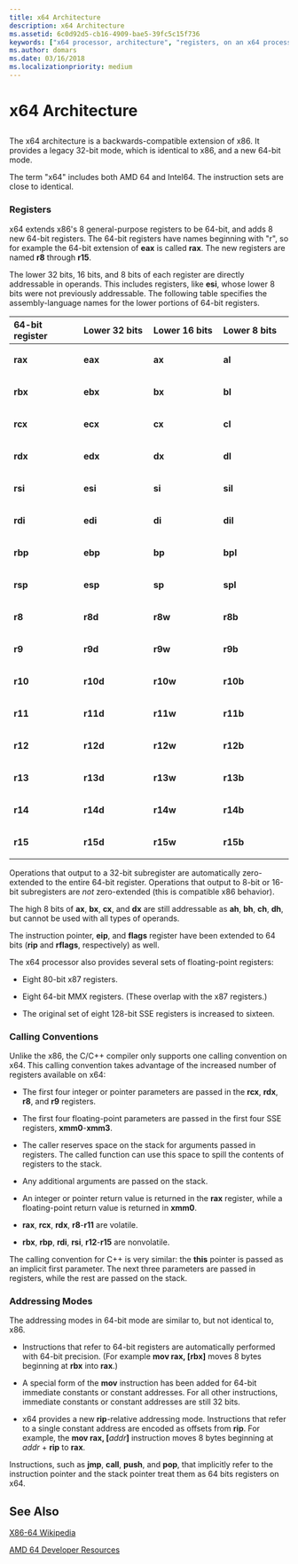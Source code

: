 ```yaml
---
title: x64 Architecture
description: x64 Architecture
ms.assetid: 6c0d92d5-cb16-4909-bae5-39fc5c15f736
keywords: ["x64 processor, architecture", "registers, on an x64 processor", "x64 processor, registers"]
ms.author: domars
ms.date: 03/16/2018
ms.localizationpriority: medium
---
```


# x64 Architecture


## <span id="ddk_x64_architecture_dbg"></span><span id="DDK_X64_ARCHITECTURE_DBG"></span>


The x64 architecture is a backwards-compatible extension of x86. It provides a legacy 32-bit mode, which is identical to x86, and a new 64-bit mode.

The term "x64" includes both AMD 64 and Intel64. The instruction sets are close to identical.

### <span id="Registers"></span><span id="registers"></span><span id="REGISTERS"></span>Registers

x64 extends x86's 8 general-purpose registers to be 64-bit, and adds 8 new 64-bit registers. The 64-bit registers have names beginning with "r", so for example the 64-bit extension of **eax** is called **rax**. The new registers are named **r8** through **r15**.

The lower 32 bits, 16 bits, and 8 bits of each register are directly addressable in operands. This includes registers, like **esi**, whose lower 8 bits were not previously addressable. The following table specifies the assembly-language names for the lower portions of 64-bit registers.

<table>
<colgroup>
<col width="25%" />
<col width="25%" />
<col width="25%" />
<col width="25%" />
</colgroup>
<thead>
<tr class="header">
<th align="left">64-bit register</th>
<th align="left">Lower 32 bits</th>
<th align="left">Lower 16 bits</th>
<th align="left">Lower 8 bits</th>
</tr>
</thead>
<tbody>
<tr class="odd">
<td align="left"><p><strong>rax</strong></p></td>
<td align="left"><p><strong>eax</strong></p></td>
<td align="left"><p><strong>ax</strong></p></td>
<td align="left"><p><strong>al</strong></p></td>
</tr>
<tr class="even">
<td align="left"><p><strong>rbx</strong></p></td>
<td align="left"><p><strong>ebx</strong></p></td>
<td align="left"><p><strong>bx</strong></p></td>
<td align="left"><p><strong>bl</strong></p></td>
</tr>
<tr class="odd">
<td align="left"><p><strong>rcx</strong></p></td>
<td align="left"><p><strong>ecx</strong></p></td>
<td align="left"><p><strong>cx</strong></p></td>
<td align="left"><p><strong>cl</strong></p></td>
</tr>
<tr class="even">
<td align="left"><p><strong>rdx</strong></p></td>
<td align="left"><p><strong>edx</strong></p></td>
<td align="left"><p><strong>dx</strong></p></td>
<td align="left"><p><strong>dl</strong></p></td>
</tr>
<tr class="odd">
<td align="left"><p><strong>rsi</strong></p></td>
<td align="left"><p><strong>esi</strong></p></td>
<td align="left"><p><strong>si</strong></p></td>
<td align="left"><p><strong>sil</strong></p></td>
</tr>
<tr class="even">
<td align="left"><p><strong>rdi</strong></p></td>
<td align="left"><p><strong>edi</strong></p></td>
<td align="left"><p><strong>di</strong></p></td>
<td align="left"><p><strong>dil</strong></p></td>
</tr>
<tr class="odd">
<td align="left"><p><strong>rbp</strong></p></td>
<td align="left"><p><strong>ebp</strong></p></td>
<td align="left"><p><strong>bp</strong></p></td>
<td align="left"><p><strong>bpl</strong></p></td>
</tr>
<tr class="even">
<td align="left"><p><strong>rsp</strong></p></td>
<td align="left"><p><strong>esp</strong></p></td>
<td align="left"><p><strong>sp</strong></p></td>
<td align="left"><p><strong>spl</strong></p></td>
</tr>
<tr class="odd">
<td align="left"><p><strong>r8</strong></p></td>
<td align="left"><p><strong>r8d</strong></p></td>
<td align="left"><p><strong>r8w</strong></p></td>
<td align="left"><p><strong>r8b</strong></p></td>
</tr>
<tr class="even">
<td align="left"><p><strong>r9</strong></p></td>
<td align="left"><p><strong>r9d</strong></p></td>
<td align="left"><p><strong>r9w</strong></p></td>
<td align="left"><p><strong>r9b</strong></p></td>
</tr>
<tr class="odd">
<td align="left"><p><strong>r10</strong></p></td>
<td align="left"><p><strong>r10d</strong></p></td>
<td align="left"><p><strong>r10w</strong></p></td>
<td align="left"><p><strong>r10b</strong></p></td>
</tr>
<tr class="even">
<td align="left"><p><strong>r11</strong></p></td>
<td align="left"><p><strong>r11d</strong></p></td>
<td align="left"><p><strong>r11w</strong></p></td>
<td align="left"><p><strong>r11b</strong></p></td>
</tr>
<tr class="odd">
<td align="left"><p><strong>r12</strong></p></td>
<td align="left"><p><strong>r12d</strong></p></td>
<td align="left"><p><strong>r12w</strong></p></td>
<td align="left"><p><strong>r12b</strong></p></td>
</tr>
<tr class="even">
<td align="left"><p><strong>r13</strong></p></td>
<td align="left"><p><strong>r13d</strong></p></td>
<td align="left"><p><strong>r13w</strong></p></td>
<td align="left"><p><strong>r13b</strong></p></td>
</tr>
<tr class="odd">
<td align="left"><p><strong>r14</strong></p></td>
<td align="left"><p><strong>r14d</strong></p></td>
<td align="left"><p><strong>r14w</strong></p></td>
<td align="left"><p><strong>r14b</strong></p></td>
</tr>
<tr class="even">
<td align="left"><p><strong>r15</strong></p></td>
<td align="left"><p><strong>r15d</strong></p></td>
<td align="left"><p><strong>r15w</strong></p></td>
<td align="left"><p><strong>r15b</strong></p></td>
</tr>
</tbody>
</table>

 

Operations that output to a 32-bit subregister are automatically zero-extended to the entire 64-bit register. Operations that output to 8-bit or 16-bit subregisters are *not* zero-extended (this is compatible x86 behavior).

The high 8 bits of **ax**, **bx**, **cx**, and **dx** are still addressable as **ah**, **bh**, **ch**, **dh**, but cannot be used with all types of operands.

The instruction pointer, **eip**, and **flags** register have been extended to 64 bits (**rip** and **rflags**, respectively) as well.

The x64 processor also provides several sets of floating-point registers:

-   Eight 80-bit x87 registers.

-   Eight 64-bit MMX registers. (These overlap with the x87 registers.)

-   The original set of eight 128-bit SSE registers is increased to sixteen.

### <span id="Calling_Conventions"></span><span id="calling_conventions"></span><span id="CALLING_CONVENTIONS"></span>Calling Conventions

Unlike the x86, the C/C++ compiler only supports one calling convention on x64. This calling convention takes advantage of the increased number of registers available on x64:

-   The first four integer or pointer parameters are passed in the **rcx**, **rdx**, **r8**, and **r9** registers.

-   The first four floating-point parameters are passed in the first four SSE registers, **xmm0**-**xmm3**.

-   The caller reserves space on the stack for arguments passed in registers. The called function can use this space to spill the contents of registers to the stack.

-   Any additional arguments are passed on the stack.

-   An integer or pointer return value is returned in the **rax** register, while a floating-point return value is returned in **xmm0**.

-   **rax**, **rcx**, **rdx**, **r8**-**r11** are volatile.

-   **rbx**, **rbp**, **rdi**, **rsi**, **r12**-**r15** are nonvolatile.

The calling convention for C++ is very similar: the **this** pointer is passed as an implicit first parameter. The next three parameters are passed in registers, while the rest are passed on the stack.

### <span id="Addressing_Modes"></span><span id="addressing_modes"></span><span id="ADDRESSING_MODES"></span>Addressing Modes

The addressing modes in 64-bit mode are similar to, but not identical to, x86.

- Instructions that refer to 64-bit registers are automatically performed with 64-bit precision. (For example **mov rax, \[rbx\]** moves 8 bytes beginning at **rbx** into **rax**.)

- A special form of the **mov** instruction has been added for 64-bit immediate constants or constant addresses. For all other instructions, immediate constants or constant addresses are still 32 bits.

- x64 provides a new **rip**-relative addressing mode. Instructions that refer to a single constant address are encoded as offsets from **rip**. For example, the **mov rax, \[**<em>addr</em>**\]** instruction moves 8 bytes beginning at *addr* + **rip** to **rax**.

Instructions, such as **jmp**, **call**, **push**, and **pop**, that implicitly refer to the instruction pointer and the stack pointer treat them as 64 bits registers on x64.

 
## See Also

[X86-64 Wikipedia](https://en.wikipedia.org/wiki/X86-64)

[AMD 64 Developer Resources](https://developer.amd.com/resources/)

